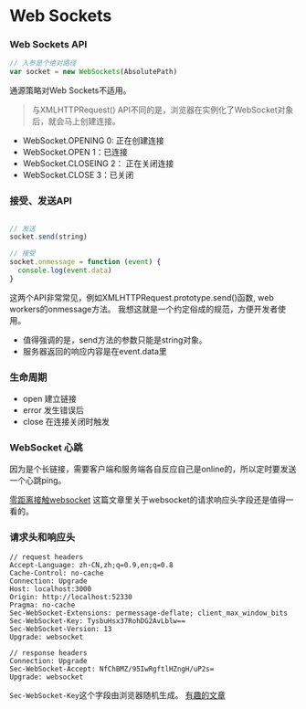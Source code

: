 # Web Sockets

### Web Sockets API

```js
// 入参是个绝对路径
var socket = new WebSockets(AbsolutePath)
```

通源策略对Web Sockets不适用。

> 与XMLHTTPRequest() API不同的是，浏览器在实例化了WebSocket对象后，就会马上创建连接。

* WebSocket.OPENING 0: 正在创建连接
* WebSocket.OPEN 1：已连接
* WebSocket.CLOSEING 2： 正在关闭连接
* WebSocket.CLOSE 3：已关闭

### 接受、发送API

```js

// 发送
socket.send(string)

// 接受
socket.onmessage = function (event) {
  console.log(event.data)
}
```

这两个API非常常见，例如XMLHTTPRequest.prototype.send()函数,  web workers的onmessage方法。
我想这就是一个约定俗成的规范，方便开发者使用。

* 值得强调的是，send方法的参数只能是string对象。
* 服务器返回的响应内容是在event.data里

### 生命周期

* open 建立链接
* error 发生错误后
* close 在连接关闭时触发

### WebSocket 心跳

因为是个长链接，需要客户端和服务端各自反应自己是online的，所以定时要发送一个心跳ping。


[零距离接触websocket](https://juejin.im/post/6876301731966713869)
这篇文章里关于websocket的请求响应头字段还是值得一看的。

### 请求头和响应头

```HTTP
// request headers
Accept-Language: zh-CN,zh;q=0.9,en;q=0.8
Cache-Control: no-cache
Connection: Upgrade
Host: localhost:3000
Origin: http://localhost:52330
Pragma: no-cache
Sec-WebSocket-Extensions: permessage-deflate; client_max_window_bits
Sec-WebSocket-Key: TysbuHsx37RohDG2AvLblw==
Sec-WebSocket-Version: 13
Upgrade: websocket

// response headers
Connection: Upgrade
Sec-WebSocket-Accept: NfChBMZ/95IwRgftlHZngH/uP2s=
Upgrade: websocket
```

```Sec-WebSocket-Key```这个字段由浏览器随机生成。
[有趣的文章](https://www.zhihu.com/question/20215561/answer/40316953)
